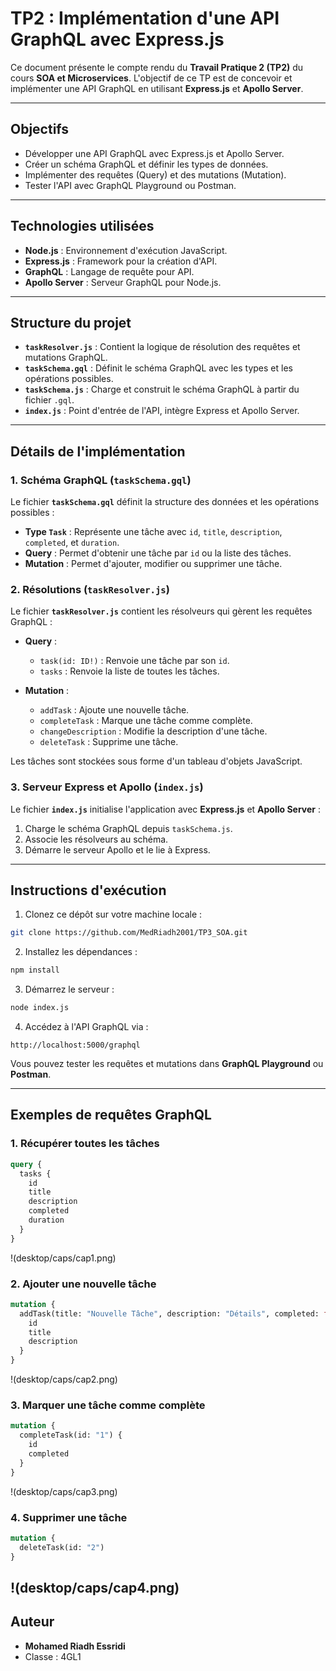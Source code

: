 # TP2 : Implémentation d'une API GraphQL avec Express.js

Ce document présente le compte rendu du **Travail Pratique 2 (TP2)** du cours **SOA et Microservices**. L'objectif de ce TP est de concevoir et implémenter une API GraphQL en utilisant **Express.js** et **Apollo Server**.

---

## Objectifs

- Développer une API GraphQL avec Express.js et Apollo Server.
- Créer un schéma GraphQL et définir les types de données.
- Implémenter des requêtes (Query) et des mutations (Mutation).
- Tester l'API avec GraphQL Playground ou Postman.

---

## Technologies utilisées

- **Node.js** : Environnement d'exécution JavaScript.
- **Express.js** : Framework pour la création d'API.
- **GraphQL** : Langage de requête pour API.
- **Apollo Server** : Serveur GraphQL pour Node.js.

---

## Structure du projet

- **`taskResolver.js`** : Contient la logique de résolution des requêtes et mutations GraphQL.
- **`taskSchema.gql`** : Définit le schéma GraphQL avec les types et les opérations possibles.
- **`taskSchema.js`** : Charge et construit le schéma GraphQL à partir du fichier `.gql`.
- **`index.js`** : Point d'entrée de l'API, intègre Express et Apollo Server.

---

## Détails de l'implémentation

### 1. Schéma GraphQL (`taskSchema.gql`)

Le fichier **`taskSchema.gql`** définit la structure des données et les opérations possibles :

- **Type `Task`** : Représente une tâche avec `id`, `title`, `description`, `completed`, et `duration`.
- **Query** : Permet d'obtenir une tâche par `id` ou la liste des tâches.
- **Mutation** : Permet d'ajouter, modifier ou supprimer une tâche.

### 2. Résolutions (`taskResolver.js`)

Le fichier **`taskResolver.js`** contient les résolveurs qui gèrent les requêtes GraphQL :

- **Query** :
  - `task(id: ID!)` : Renvoie une tâche par son `id`.
  - `tasks` : Renvoie la liste de toutes les tâches.

- **Mutation** :
  - `addTask` : Ajoute une nouvelle tâche.
  - `completeTask` : Marque une tâche comme complète.
  - `changeDescription` : Modifie la description d'une tâche.
  - `deleteTask` : Supprime une tâche.

Les tâches sont stockées sous forme d'un tableau d'objets JavaScript.

### 3. Serveur Express et Apollo (`index.js`)

Le fichier **`index.js`** initialise l'application avec **Express.js** et **Apollo Server** :

1. Charge le schéma GraphQL depuis `taskSchema.js`.
2. Associe les résolveurs au schéma.
3. Démarre le serveur Apollo et le lie à Express.

---

## Instructions d'exécution

1. Clonez ce dépôt sur votre machine locale :

```bash
git clone https://github.com/MedRiadh2001/TP3_SOA.git
```

2. Installez les dépendances :

```bash
npm install
```

3. Démarrez le serveur :

```bash
node index.js
```

4. Accédez à l'API GraphQL via :

```
http://localhost:5000/graphql
```

Vous pouvez tester les requêtes et mutations dans **GraphQL Playground** ou **Postman**.

---

## Exemples de requêtes GraphQL

### 1. Récupérer toutes les tâches

```graphql
query {
  tasks {
    id
    title
    description
    completed
    duration
  }
}
```
!(desktop/caps/cap1.png)

### 2. Ajouter une nouvelle tâche

```graphql
mutation {
  addTask(title: "Nouvelle Tâche", description: "Détails", completed: false, duration: 8) {
    id
    title
    description
  }
}
```
!(desktop/caps/cap2.png)

### 3. Marquer une tâche comme complète

```graphql
mutation {
  completeTask(id: "1") {
    id
    completed
  }
}
```
!(desktop/caps/cap3.png)

### 4. Supprimer une tâche

```graphql
mutation {
  deleteTask(id: "2")
}
```
!(desktop/caps/cap4.png)
---

## Auteur

- **Mohamed Riadh Essridi**
- Classe : 4GL1

